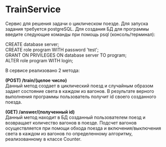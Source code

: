 # TrainService

Сервис для решения задачи о циклическом поезде. Для запуска задания требуется postgreSQL.
Для создания БД для программы введите следующие команды при помощь psql (консоль/терминал):

CREATE database server;<br />
CREATE role program WITH password 'test'; <br />
GRANT ON PRIVILEGES ON database server TO program; <br />
ALTER role program WITH login;<br />

В сервисе реализовано 2 метода: 

**(POST)  /train/(целое число)** <br />
Данный метод создает в циклический поезд и случайным образом задает состояние света в каждом из вагонов. В результате верного выполнения программы пользователь получит id своего созданного поезда.

**(GET)  /answer/(полученный id)** <br /> 
Данный метод находит в БД созданный пользователем поезд и возвращает количество вагонов в поезде. Подсчет вагонов осуществляется при помощи обхода поезда и включения/выключения света в каждом из вагонов по определенному алгоритму, реализованному в классе Counter.
